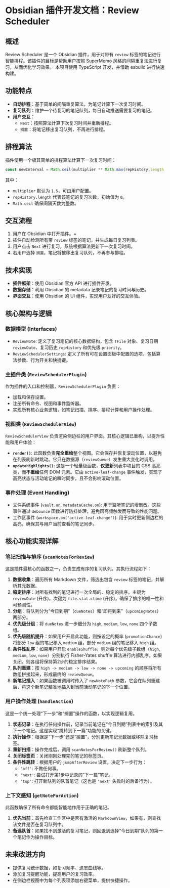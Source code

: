 # Obsidian 插件开发文档：Review Scheduler

## 概述
Review Scheduler 是一个 Obsidian 插件，用于对带有 `review` 标签的笔记进行智能排程。该插件的目标是帮助用户按照 SuperMemo 风格的间隔重复法进行复习，从而优化学习效果。
本项目使用 TypeScript 开发，并借助 esbuild 进行快速构建。

## 功能特点
- **自动排程**：基于简单的间隔重复算法，为笔记计算下一次复习时间。
- **复习队列**：维护一个待复习的笔记队列，每日自动推送需要复习的笔记。
- **用户交互**：
  - `Next`：按照算法计算下次复习时间并重新排程。
  - `搁置`：将笔记移出复习队列，不再进行排程。

## 排程算法
插件使用一个极其简单的排程算法计算下一次复习时间：
```javascript
const newInterval = Math.ceil(multiplier ** Math.max(repHistory.length, 1));
```
其中：
- `multiplier` 默认为 `1.5`，可由用户配置。
- `repHistory.length` 代表该笔记的复习次数，初始值为 `0`。
- `Math.ceil` 确保间隔天数为整数。

## 交互流程
1. 用户在 Obsidian 中打开插件。+
2. 插件自动检测所有带 `review` 标签的笔记，并生成每日复习列表。
3. 用户点击 `Next` 进行复习，系统根据算法更新下一次复习时间。
4. 若用户选择 `搁置`，笔记将被移出复习队列，不再参与排程。

## 技术实现
- **插件框架**：使用 Obsidian 官方 API 进行插件开发。
- **数据存储**：利用 Obsidian 的 metadata 记录笔记的复习时间与历史。
- **界面交互**：使用 Obsidian 的 UI 组件，实现用户友好的交互体验。

## 核心架构与逻辑

### 数据模型 (Interfaces)
*   `ReviewNote`: 定义了复习笔记的核心数据结构，包含 `TFile` 对象、复习日期 `reviewDate`、复习历史 `repHistory` 和优先级 `priority`。
*   `ReviewSchedulerSettings`: 定义了所有可在设置面板中配置的选项，包括算法参数、行为开关和快捷键。

### 主插件类 (`ReviewSchedulerPlugin`)
作为插件的入口和控制器，`ReviewSchedulerPlugin` 负责：
*   加载和保存设置。
*   注册所有命令、视图和事件监听器。
*   实现所有核心业务逻辑，如笔记扫描、排序、排程计算和用户操作处理。

### 视图类 (`ReviewSchedulerView`)
`ReviewSchedulerView` 负责渲染侧边栏的用户界面。其核心逻辑已重构，以提升性能和用户体验：
*   **`render()`**: 此函数负责**完全重绘**整个视图。它会保存并恢复滚动位置，以避免在列表刷新时跳动。它只在数据源（`reviewQueue`）发生重大变化时调用。
*   **`updateHighlights()`**: 这是一个轻量级函数，**仅更新**列表中项目的 CSS 高亮类，而**不重绘**任何 DOM 元素。它由 `active-leaf-change` 事件触发，实现了高亮状态与活动笔记的瞬时同步，且不会影响滚动位置。

### 事件处理 (Event Handling)
*   文件系统事件 (`vault.on`, `metadataCache.on`): 用于监听笔记的增删改。这些事件通过 `debounce` 函数进行防抖处理，避免因高频触发而导致的性能问题。
*   工作区事件 (`workspace.on('active-leaf-change')`): 用于实时更新侧边栏的高亮，确保其与用户当前查看的笔记同步。

## 核心功能实现详解

### 笔记扫描与排序 (`scanNotesForReview`)
这是插件最核心的函数之一，负责生成有序的复习队列。其执行流程如下：
1.  **数据收集**：遍历所有 Markdown 文件，筛选出包含 `review` 标签的笔记，并解析其元数据。
2.  **稳定排序**：对所有找到的笔记进行一次全局的、稳定的排序。主键为 `reviewDate` (升序)，次键为 `file.stat.ctime` (升序)，确保了排序的唯一性和可预测性。
3.  **分组**：将队列分为“今日到期”（`dueNotes`）和“即将到来”（`upcomingNotes`）两部分。
4.  **优先级分组**：将 `dueNotes` 进一步细分为 `high`, `medium`, `low`, `none` 四个子数组。
5.  **优先级随机提升**：如果用户开启此功能，则按设定的概率 (`promotionChance`) 将部分 `low` 组的笔记移入 `medium` 组，部分 `medium` 组的笔记移入 `high` 组。
6.  **条件性乱序**：如果用户开启 `enableShuffle`，则对每个优先级子数组（`high`, `medium`, `low`, `none`）分别执行 Fisher-Yates shuffle 算法进行内部乱序。如果关闭，则各组将保持第2步的稳定排序结果。
7.  **队列重建**：按 `high -> medium -> low -> none -> upcoming` 的顺序将所有数组拼接起来，形成最终的 `reviewQueue`。
8.  **新笔记插入**：如果函数被调用时传入了 `newNotePath` 参数，它会在队列重建后，将这个新笔记精准地插入到当前活动笔记的下一个位置。

### 用户操作处理 (`handleAction`)
这是一个统一处理“下一步”和“搁置”操作的函数，以实现逻辑复用。
1.  **状态记录**：在执行任何操作前，记录当前笔记在“今日到期”列表中的索引及其下一个笔记。这是实现“跳转到下一篇”功能的关键。
2.  **执行操作**：根据是“下一步”还是“搁置”，分别更新笔记元数据或移除复习标签。
3.  **重新扫描**：操作完成后，调用 `scanNotesForReview()` 刷新整个队列。
4.  **关闭标签页**：关闭刚刚处理完的笔记的标签页。
5.  **条件性跳转**：根据用户的 `jumpAfterReview` 设置，决定下一步行为：
    *   `'off'`: 不做任何事。
    *   `'next'`: 尝试打开第1步中记录的“下一篇”笔记。
    *   `'top'`: 打开新队列的队首笔记（这也是 `'next'` 失败时的后备行为）。

### 上下文感知 (`getNoteForAction`)
此函数确保了所有命令都能智能地作用于正确的笔记。
1.  **优先当前**：首先检查工作区中是否有激活的 `MarkdownView`，如果有，则查找该文件是否在复习队列中。
2.  **备选队首**：如果找不到激活的复习笔记，则回退到选择“今日到期”队列的第一个笔记作为操作目标。


## 未来改进方向
- 提供复习统计数据，如复习频率、遗忘曲线等。
- 添加复习提醒功能，提高用户的复习效率。
- 在侧边栏视图中为每个列表项添加右键菜单，提供快捷操作。

